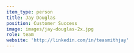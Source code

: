 ```yaml
---
item_type: person
title: Jay Douglas
position: Customer Success
image: images/jay-douglas-2x.jpg
role: team
website: 'http://linkedin.com/in/teasmithjay'
---
```


